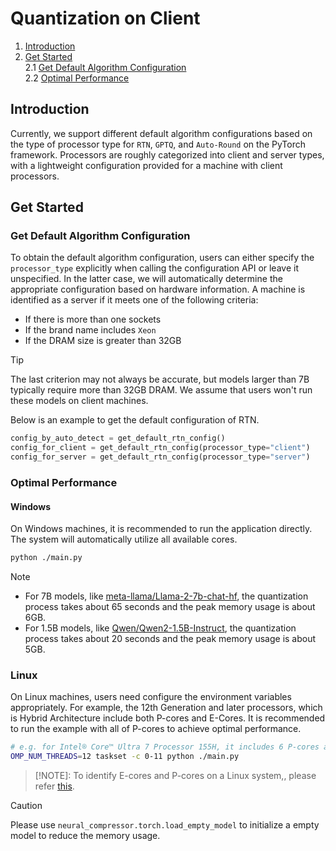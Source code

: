 Quantization on Client
==========================================
1. [Introduction](#introduction)
3. [Get Started](#get-started) \
    2.1 [Get Default Algorithm Configuration](#get-default-algorithm-configuration)\
    2.2 [Optimal Performance](#optimal-performance)


## Introduction

Currently, we support different default algorithm configurations based on the type of processor type for `RTN`, `GPTQ`, and `Auto-Round` on the PyTorch framework. Processors are roughly categorized into client and server types, with a lightweight configuration provided for a machine with client processors.


## Get Started
### Get Default Algorithm Configuration

To obtain the default algorithm configuration, users can either specify the `processor_type` explicitly when calling the configuration API or leave it unspecified. In the latter case, we will automatically determine the appropriate configuration based on hardware information. A machine is identified as a server if it meets one of the following criteria:

- If there is more than one sockets
- If the brand name includes `Xeon`
- If the DRAM size is greater than 32GB

> [!TIP]
> The last criterion may not always be accurate, but models larger than 7B typically require more than 32GB DRAM. We assume that users won't run these models on client machines.

Below is an example to get the default configuration of RTN.

```python
config_by_auto_detect = get_default_rtn_config()
config_for_client = get_default_rtn_config(processor_type="client")
config_for_server = get_default_rtn_config(processor_type="server")
```

### Optimal Performance

#### Windows
On Windows machines, it is recommended to run the application directly. The system will automatically utilize all available cores.

```bash
python ./main.py
```
> [!NOTE]
> - For 7B models, like [meta-llama/Llama-2-7b-chat-hf](https://huggingface.co/meta-llama/Llama-2-7b-chat-hf), the quantization process takes about 65 seconds and the peak memory usage is about 6GB.
> - For 1.5B models, like [Qwen/Qwen2-1.5B-Instruct](https://huggingface.co/Qwen/Qwen2-1.5B-Instruct),  the quantization process takes about 20 seconds and the peak memory usage is about 5GB.

### Linux

On Linux machines, users need configure the environment variables appropriately. For example, the 12th Generation and later processors, which is Hybrid Architecture include both P-cores and E-Cores. It is recommended to run the example with all of P-cores to achieve optimal performance.

```bash
# e.g. for Intel® Core™ Ultra 7 Processor 155H, it includes 6 P-cores and 10 E-cores
OMP_NUM_THREADS=12 taskset -c 0-11 python ./main.py
```

> [!NOTE]:
> To identify E-cores and P-cores on a Linux system,, please refer [this](https://stackoverflow.com/a/71282744/23445462).


> [!CAUTION]
> Please use `neural_compressor.torch.load_empty_model` to initialize a empty model to reduce the memory usage.
